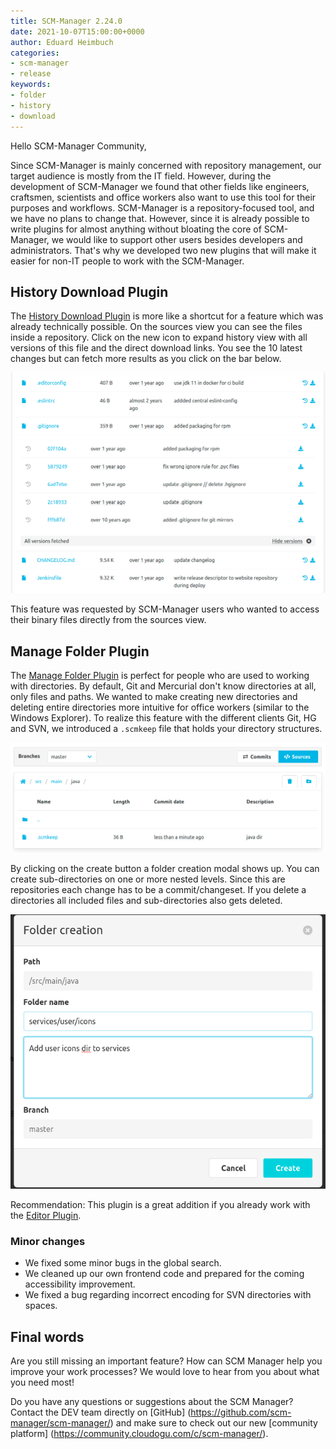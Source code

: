 ```yaml
---
title: SCM-Manager 2.24.0
date: 2021-10-07T15:00:00+0000
author: Eduard Heimbuch
categories:
- scm-manager
- release
keywords:
- folder
- history
- download
---
```


Hello SCM-Manager Community,

Since SCM-Manager is mainly concerned with repository management, our target audience is mostly from the IT field.
However, during the development of SCM-Manager we found that other fields like engineers, craftsmen, scientists and office workers also want to use this tool for their purposes and workflows.
SCM-Manager is a repository-focused tool, and we have no plans to change that.
However, since it is already possible to write plugins for almost anything without bloating the core of SCM-Manager,
we would like to support other users besides developers and administrators.
That's why we developed two new plugins that will make it easier for non-IT people to work with the SCM-Manager.

## History Download Plugin
The [History Download Plugin](/plugins/scm-landingpage-plugin/) is more like a shortcut for a feature which was already technically possible. 
On the sources view you can see the files inside a repository. 
Click on the new icon to expand history view with all versions of this file and the direct download links.
You see the 10 latest changes but can fetch more results as you click on the bar below.

![History Download](assets/history-download.png)

This feature was requested by SCM-Manager users who wanted to access their binary files directly from the sources view.

## Manage Folder Plugin
The [Manage Folder Plugin](/plugins/scm-manage-folder-plugin) is perfect for people who are used to working with directories.
By default, Git and Mercurial don't know directories at all, only files and paths.
We wanted to make creating new directories and deleting entire directories more intuitive for office workers (similar to the Windows Explorer).
To realize this feature with the different clients Git, HG and SVN, we introduced a `.scmkeep` file that holds your directory structures.

![Folder Actions](assets/folder-actions.png)

By clicking on the create button a folder creation modal shows up. You can create sub-directories on one or more nested levels. 
Since this are repositories each change has to be a commit/changeset. If you delete a directories all included files and sub-directories also gets deleted.

![Folder Creation](assets/folder-creation.png)

Recommendation: This plugin is a great addition if you already work with the [Editor Plugin](/plugins/scm-editor-plugin/).

### Minor changes
- We fixed some minor bugs in the global search.
- We cleaned up our own frontend code and prepared for the coming accessibility improvement.
- We fixed a bug regarding incorrect encoding for SVN directories with spaces.

## Final words
Are you still missing an important feature? How can SCM Manager help you improve your work processes? We would love to hear from you about what you need most!

Do you have any questions or suggestions about the SCM Manager?
Contact the DEV team directly on [GitHub] (https://github.com/scm-manager/scm-manager/) and make sure to check out our new [community platform] (https://community.cloudogu.com/c/scm-manager/).
